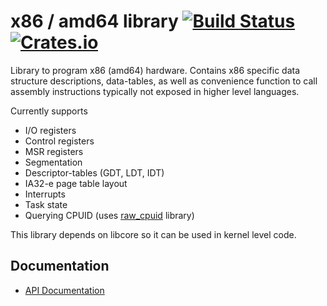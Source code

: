 # x86 / amd64 library [![Build Status](https://travis-ci.org/gz/rust-x86.svg)](https://travis-ci.org/gz/rust-x86) [![Crates.io](https://img.shields.io/crates/v/x86.svg)](https://crates.io/crates/x86)

Library to program x86 (amd64) hardware. Contains x86 specific data structure descriptions, data-tables, as well as convenience function to call assembly instructions typically not exposed in higher level languages.

Currently supports
  * I/O registers
  * Control registers
  * MSR registers
  * Segmentation
  * Descriptor-tables (GDT, LDT, IDT)
  * IA32-e page table layout
  * Interrupts
  * Task state
  * Querying CPUID (uses [raw_cpuid](https://github.com/gz/rust-cpuid) library)

This library depends on libcore so it can be used in kernel level code.

## Documentation
 * [API Documentation](http://gz.github.io/rust-x86/x86/)